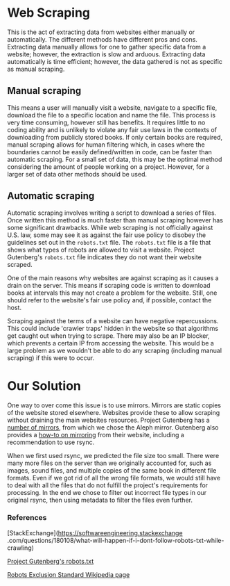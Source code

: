 # Web Scraping
This is the act of extracting data from websites either manually or automatically. The different 
methods have different pros and cons. Extracting data manually allows for one to gather specific 
data from a website; however, the extraction is slow and arduous. Extracting data automatically 
is time efficient; however, the data gathered is not as specific as manual scraping.

## Manual scraping
This means a user will manually visit a website, navigate to a specific file, download the file 
to a specific location and name the file. This process is very time consuming, however still has 
benefits. It requires little to no coding ability and is unlikely to violate any fair use laws in
 the contexts of downloading from publicly stored books. If only certain books are required, 
 manual scraping allows for human filtering which, in cases where the boundaries cannot be easily 
 defined/written in code, can be faster than automatic scraping. For a small set of data, this 
 may be
 the optimal method considering the amount of people working on a project. However, for a larger set 
 of data other methods should be used.

## Automatic scraping
Automatic scraping involves writing a script to download a series of files. Once written 
this method is much faster than manual scraping however has some significant drawbacks. While web 
scraping is not officially against U.S. law, some may see it as against the fair use policy to 
disobey the guidelines set out in the `robots.txt` file. The `robots.txt` file is a file that shows 
what types of robots are allowed to visit a website. Project Gutenberg's `robots.txt` file 
indicates they do not want their website scraped.

One of the main reasons why websites are against scraping as it causes a drain on the server. This 
means if scraping code is written to download books at intervals this may not create a problem for 
the website. Still, one should refer to the website's fair use policy and, if possible, contact 
the host.

Scraping against the terms of a website can have negative repercussions. This could include 
'crawler traps' hidden in the website so that algorithms get caught out when trying to scrape. 
There may also be an IP blocker, which prevents a certain IP from accessing the website. This would 
be a large problem as we wouldn't be able to do any scraping (including manual scraping) if this were to occur.

# Our Solution
One way to over come this issue is to use mirrors. Mirrors are static copies of the website 
stored elsewhere. Websites provide these to allow scraping without draining the main websites 
resources. Project Gutenberg has a [number of mirrors](https://www.gutenberg.org/MIRRORS.ALL), 
from which we chose the Aleph mirror. 
Gutenberg also provides a 
[how-to on mirroring](https://www.gutenberg.org/wiki/Gutenberg:Mirroring_How-To) 
from their website, including a recommendation to use rsync.

When we first used rsync, we predicted the file size too small. There were many more files on the
 server than we originally accounted for, such as images, sound files, and multiple 
copies of the same book in different file formats. Even if we got rid of all the wrong file 
formats, we would still have to deal with all the files that do not fulfill the project's requirements for processing. In the end 
we chose to filter out incorrect file types in our original rsync, then using metadata to 
filter the files even further.

### References
[StackExchange](https://softwareengineering.stackexchange
.com/questions/180108/what-will-happen-if-i-dont-follow-robots-txt-while-crawling)

[Project Gutenberg's robots.txt](https://www.gutenberg.org/robots.txt)

[Robots Exclusion Standard Wikipedia page](https://en.wikipedia.org/wiki/Robots_exclusion_standard)
